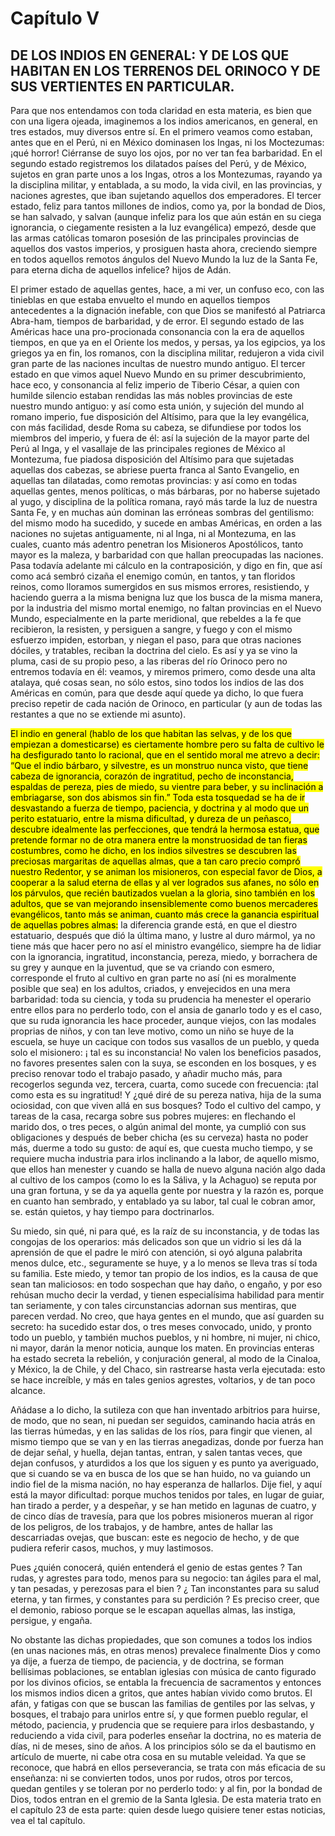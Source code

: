 # Capítulo V
## DE LOS INDIOS EN GENERAL: Y DE LOS QUE HABITAN EN LOS TERRENOS DEL ORINOCO Y DE SUS VERTIENTES EN PARTICULAR.

Para que nos entendamos con toda claridad en esta materia, es bien que con una ligera ojeada, imaginemos a los indios americanos, en general, en tres estados, muy diversos entre sí. En el primero veamos como estaban, antes que en el Perú, ni en México dominasen los Ingas, ni los Moctezumas: ¡qué horror! Ciérranse de suyo los ojos, por no ver tan fea barbaridad. En el segundo estado registremos los dilatados países del Perú, y de México, sujetos en gran parte unos a los Ingas, otros a los Montezumas, rayando ya la disciplina militar, y entablada, a su modo, la vida civil, en las provincias, y naciones agrestes, que iban sujetando aquellos dos emperadores. El tercer estado, feliz para tantos millones de indios, como ya, por la bondad de Dios, se han salvado, y salvan (aunque infeliz para los que aún están en su ciega ignorancia, o ciegamente resisten a la luz evangélica) empezó, desde que las armas católicas tomaron posesión de las principales provincias de aquellos dos vastos imperios, y prosiguen hasta ahora, creciendo siempre en todos aquellos remotos ángulos del Nuevo Mundo la luz de la Santa Fe, para eterna dicha de aquellos infelice? hijos de Adán.

El primer estado de aquellas gentes, hace, a mi ver, un confuso eco, con las tinieblas en que estaba envuelto el mundo en aquellos tiempos antecedentes a la dignación inefable, con que Dios se manifestó al Patriarca Abra-ham, tiempos de barbaridad, y de error. El segundo estado de las Américas hace una pro-procionada consonancia con la era de aquellos tiempos, en que ya en el Oriente los medos, y persas, ya los egipcios, ya los griegos ya en fin, los romanos, con la disciplina militar, redujeron a vida civil gran parte de las naciones incultas de nuestro mundo antiguo. El tercer estado en que vimos aquel Nuevo Mundo en su primer descubrimiento, hace eco, y consonancia al feliz imperio de Tiberio César, a quien con humilde silencio estaban rendidas las más nobles provincias de este nuestro mundo antiguo: y así como esta unión, y sujeción del mundo al romano imperio, fue disposición del Altísimo, para que la ley evangélica, con más facilidad, desde Roma su cabeza, se difundiese por todos los miembros del imperio, y fuera de él: así la sujeción de la mayor parte del Perú al Inga, y el vasallaje de las principales regiones de México al Montezuma, fue piadosa disposición del Altísimo para que sujetadas aquellas dos cabezas, se abriese puerta franca al Santo Evangelio, en aquellas tan dilatadas, como remotas provincias: y así como en todas aquellas gentes, menos políticas, o más bárbaras, por no haberse sujetado al yugo, y disciplina de la política romana, rayó más tarde la luz de nuestra Santa Fe, y en muchas aún dominan las erróneas sombras del gentilismo: del mismo modo ha sucedido, y sucede en ambas Américas, en orden a las naciones no sujetas antiguamente, ni al Inga, ni al Montezuma, en las cuales, cuanto más adentro penetran los Misioneros Apostólicos, tanto mayor es la maleza, y barbaridad con que hallan preocupadas las naciones. Pasa todavía adelante mi cálculo en la contraposición, y digo en fin, que así como acá sembró cizaña el enemigo común, en tantos, y tan floridos reinos, como lloramos sumergidos en sus mismos errores, resistiendo, y haciendo guerra a la misma benigna luz que los busca de la misma manera, por la industria del mismo mortal enemigo, no faltan provincias en el Nuevo Mundo, especialmente en la parte meridional, que rebeldes a la fe que recibieron, la resisten, y persiguen a sangre, y fuego y con el mismo esfuerzo impiden, estorban, y niegan el paso, para que otras naciones dóciles, y tratables, reciban la doctrina del cielo. Es así y ya se vino la pluma, casi de su propio peso, a las riberas del río Orinoco pero no entremos todavía en él: veamos, y miremos primero, como desde una alta atalaya, qué cosas sean, no sólo estos, sino todos los indios de las dos Américas en común, para que desde aquí quede ya dicho, lo que fuera preciso repetir de cada nación de Orinoco, en particular (y aun de todas las restantes a que no se extiende mi asunto).

<mark id="t1_cap5_c1" class="cita_evangelizacion">El indio en general (hablo de los que habitan las selvas, y de los que empiezan a domesticarse) es ciertamente hombre pero su falta de cultivo le ha desfigurado tanto lo racional, que en el sentido moral me atrevo a decir: “Que el indio bárbaro, y silvestre, es un monstruo nunca visto, que tiene cabeza de ignorancia, corazón de ingratitud, pecho de inconstancia, espaldas de pereza, pies de miedo, su vientre para beber, y su inclinación a embriagarse, son dos abismos sin fin.” Toda esta tosquedad se ha de ir desvastando a fuerza de tiempo, paciencia, y doctrina y al modo que un perito estatuario, entre la misma dificultad, y dureza de un peñasco, descubre idealmente las perfecciones, que tendrá la hermosa estatua, que pretende formar no de otra manera entre la monstruosidad de tan fieras costumbres, como he dicho, en los indios silvestres se descubren las preciosas margaritas de aquellas almas, que a tan caro precio compró nuestro Redentor, y se animan los misioneros, con especial favor de Dios, a cooperar a la salud eterna de ellas y al ver logrados sus afanes, no sólo en los párvulos, que recién bautizados vuelan a la gloria, sino también en los adultos, que se van mejorando insensiblemente como buenos mercaderes evangélicos, tanto más se animan, cuanto más crece la ganancia espiritual de aquellas pobres almas:</mark> la diferencia grande está, en que el diestro estatuario, después que dió la última mano, y lustre al duro mármol, ya no tiene más que hacer pero no así el ministro evangélico, siempre ha de lidiar con la ignorancia, ingratitud, inconstancia, pereza, miedo, y borrachera de su grey y aunque en la juventud, que se va criando con esmero, corresponde el fruto al cultivo en gran parte no así (ni es moralmente posible que sea) en los adultos, criados, y envejecidos en una mera barbaridad: toda su ciencia, y toda su prudencia ha menester el operario entre ellos para no perderlo todo, con el ansia de ganarlo todo y es el caso, que su ruda ignorancia les hace proceder, aunque viejos, con las modales proprias de niños, y con tan leve motivo, como un niño se huye de la escuela, se huye un cacique con todos sus vasallos de un pueblo, y queda solo el misionero: ¡ tal es su inconstancia! No valen los beneficios pasados, no favores presentes salen con la suya, se esconden en los bosques, y es preciso renovar todo el trabajo pasado, y añadir mucho más, para recogerlos segunda vez, tercera, cuarta, como sucede con frecuencia: ¡tal como esta es su ingratitud! Y ¿qué diré de su pereza nativa, hija de la suma ociosidad, con que viven allá en sus bosques? Todo el cultivo del campo, y tareas de la casa, recarga sobre sus pobres mujeres: en flechando el marido dos, o tres peces, o algún animal del monte, ya cumplió con sus obligaciones y después de beber chicha (es su cerveza) hasta no poder más, duerme a todo su gusto: de aquí es, que cuesta mucho tiempo, y se requiere mucha industria para irlos inclinando a la labor, de aquello mismo, que ellos han menester y cuando se halla de nuevo alguna nación algo dada al cultivo de los campos (como lo es la Sáliva, y la Achaguo) se reputa por una gran fortuna, y se da ya aquella gente por nuestra y la razón es, porque en cuanto han sembrado, y entablado ya su labor, tal cual le cobran amor, se. están quietos, y hay tiempo para doctrinarlos.

Su miedo, sin qué, ni para qué, es la raíz de su inconstancia, y de todas las congojas de los operarios: más delicados son que un vidrio si les dá la aprensión de que el padre le miró con atención, si oyó alguna palabrita menos dulce, etc., seguramente se huye, y a lo menos se lleva tras sí toda su familia. Este miedo, y temor tan propio de los indios, es la causa de que sean tan maliciosos: en todo sospechan que hay daño, o engaño, y por eso rehúsan mucho decir la verdad, y tienen especialísima habilidad para mentir tan seriamente, y con tales circunstancias adornan sus mentiras, que parecen verdad. No creo, que haya gentes en el mundo, que así guarden su secreto: ha sucedido estar dos, o tres meses convocado, unido, y pronto todo un pueblo, y también muchos pueblos, y ni hombre, ni mujer, ni chico, ni mayor, darán la menor noticia, aunque los maten. En provincias enteras ha estado secreta la rebelión, y conjuración general, al modo de la Cinaloa, y México, la de Chile, y del Chaco, sin rastrearse hasta verla ejecutada: esto se hace increíble, y más en tales genios agrestes, voltarios, y de tan poco alcance.

Añádase a lo dicho, la sutileza con que han inventado arbitrios para huirse, de modo, que no sean, ni puedan ser seguidos, caminando hacia atrás en las tierras húmedas, y en las salidas de los ríos, para fingir que vienen, al mismo tiempo que se van y en las tierras anegadizas, donde por fuerza han de dejar señal, y huella, dejan tantas, entran, y salen tantas veces, que dejan confusos, y aturdidos a los que los siguen y es punto ya averiguado, que si cuando se va en busca de los que se han huido, no va guiando un indio fiel de la misma nación, no hay esperanza de hallarlos. Dije fiel, y aquí está la mayor dificultad: porque muchos tenidos por tales, en lugar de guiar, han tirado a perder, y a despeñar, y se han metido en lagunas de cuatro, y de cinco días de travesía, para que los pobres misioneros mueran al rigor de los peligros, de los trabajos, y de hambre, antes de hallar las descarriadas ovejas, que buscan: este es negocio de hecho, y de que pudiera referir casos, muchos, y muy lastimosos.

Pues ¿quién conocerá, quién entenderá el genio de estas gentes ? Tan rudas, y agrestes para todo, menos para su negocio: tan ágiles para el mal, y tan pesadas, y perezosas para el bien ? ¿ Tan inconstantes para su salud eterna, y tan firmes, y constantes para su perdición ? Es preciso creer, que el demonio, rabioso porque se le escapan aquellas almas, las instiga, persigue, y engaña.

No obstante las dichas propiedades, que son comunes a todos los indios (en unas naciones más, en otras menos) prevalece finalmente Dios y como ya dije, a fuerza de tiempo, de paciencia, y de doctrina, se forman bellísimas poblaciones, se entablan iglesias con música de canto figurado por los divinos oficios, se entabla la frecuencia de sacramentos y entonces los mismos indios dicen a gritos, que antes habían vivido como brutos. El afán, y fatigas con que se buscan las familias de gentiles por las selvas, y bosques, el trabajo para unirlos entre sí, y que formen pueblo regular, el método, paciencia, y prudencia que se requiere para irlos desbastando, y reduciendo a vida civil, para poderles enseñar la doctrina, no es materia de días, ni de meses, sino de años. A los principios sólo se da el bautismo en artículo de muerte, ni cabe otra cosa en su mutable veleidad. Ya que se reconoce, que habrá en ellos perseverancia, se trata con más eficacia de su enseñanza: ni se convierten todos, unos por rudos, otros por tercos, quedan gentiles y se toleran por no perderlo todo: y al fin, por la bondad de Dios, todos entran en el gremio de la Santa Iglesia. De esta materia trato en el capítulo 23 de esta parte: quien desde luego quisiere tener estas noticias, vea el tal capítulo.